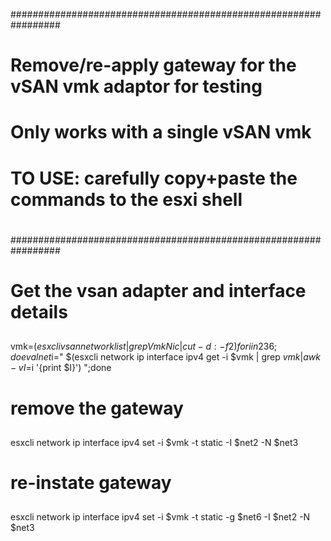 #################################################################
#
#  Remove/re-apply gateway for the vSAN vmk adaptor for testing
#  Only works with a single vSAN vmk
# 
#  TO USE: carefully copy+paste the commands to the esxi shell
#
#################################################################


## 
# Get the vsan adapter and interface details
## 

vmk=$(esxcli vsan network list | grep VmkNic | cut -d : -f2)
for i in 2 3 6;do eval net$i=\" $(esxcli network ip interface ipv4 get -i $vmk | grep $vmk | awk -v I=$i '{print $I}') \";done

## 
# remove the gateway
## 

esxcli network ip interface ipv4 set -i $vmk -t static -I $net2 -N $net3

## 
# re-instate gateway
## 

esxcli network ip interface ipv4 set -i $vmk -t static -g $net6 -I $net2 -N $net3
